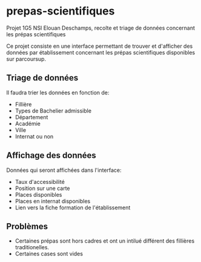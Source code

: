 # prepas-scientifiques
Projet 1G5 NSI Elouan Deschamps, recolte et triage de données concernant les prépas scientifiques

Ce projet consiste en une interface permettant de trouver et d'afficher des données par établissement concernant les prépas scientifiques disponibles sur parcoursup.

## Triage de données
Il faudra trier les données en fonction de:
* Fillière
* Types de Bachelier admissible
* Département
* Académie
* Ville
* Internat ou non

## Affichage des données
Données qui seront affichées dans l'interface:
* Taux d'accessibilité 
* Position sur une carte
* Places disponibles
* Places en internat disponibles
* Lien vers la fiche formation de l'établissement

## Problèmes
* Certaines prépas sont hors cadres et ont un intilué différent des fillières traditionelles.
* Certaines cases sont vides